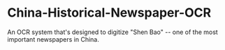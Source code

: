 # China-Historical-Newspaper-OCR
An OCR system that's designed to digitize "Shen Bao" -- one of the most important newspapers in China.
